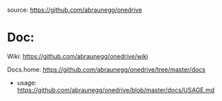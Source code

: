 source: https://github.com/abraunegg/onedrive

# Doc:
Wiki: https://github.com/abraunegg/onedrive/wiki

Docs.home: https://github.com/abraunegg/onedrive/tree/master/docs
- usage: https://github.com/abraunegg/onedrive/blob/master/docs/USAGE.md
